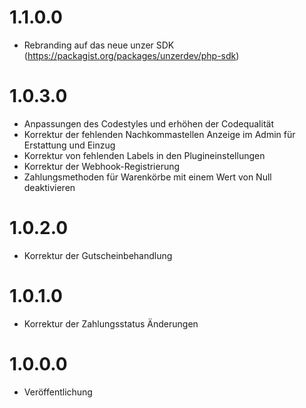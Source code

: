 # 1.1.0.0
* Rebranding auf das neue unzer SDK (https://packagist.org/packages/unzerdev/php-sdk)

# 1.0.3.0
* Anpassungen des Codestyles und erhöhen der Codequalität
* Korrektur der fehlenden Nachkommastellen Anzeige im Admin für Erstattung und Einzug
* Korrektur von fehlenden Labels in den Plugineinstellungen
* Korrektur der Webhook-Registrierung
* Zahlungsmethoden für Warenkörbe mit einem Wert von Null deaktivieren

# 1.0.2.0
* Korrektur der Gutscheinbehandlung

# 1.0.1.0
* Korrektur der Zahlungsstatus Änderungen

# 1.0.0.0
* Veröffentlichung
